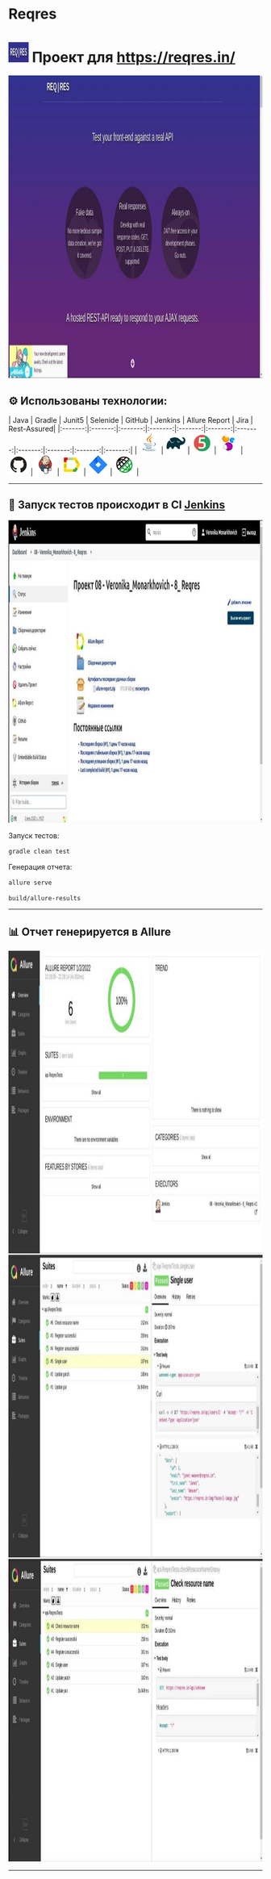 # Reqres
# <img src="images/reqres.jpg" width="40" height="40">  Проект для https://reqres.in/

<img src="images/reqres.in.jpg" width="800" height="600">

## :gear: Использованы технологии:
|  Java  | Gradle | Junit5 | Selenide | GitHub | Jenkins | Allure Report |   Jira   | Rest-Assured|
|:-------:|:-------:|:-------:|:-------:|:-------:|:-------:|:-------:|:-------:|:-------:|:-------:|:-------:|
| ![Image alt](https://github.com/VeronikaMonarkhovich/VeronikaMonarkhovich/blob/master/logo/Java.png) | <img src="images/logo/Gradle.png" width="40" height="40"> | <img src="images/logo/JUnit5.png" width="40" height="40"> | <img src="images/logo/Selenide.png" width="40" height="40"> | <img src="images/logo/Github.png" width="40" height="40"> | <img src="images/logo/Jenkins.png" width="40" height="40"> | <img src="images/logo/Allure_Report.png" width="40" height="40"> | <img src="images/logo/Jira.png" width="40" height="40"> | <img src="images/logo/Rest-Assured.png" width="40" height="40"> |

___

## :person_in_tuxedo: Запуск тестов происходит в CI [Jenkins](https://jenkins.autotests.cloud/job/08%20-%20Veronika_Monarkhovich%20-%208_%20Reqres/)

<img src="images/jenkins.jpg" width="800" height="600">

Запуск тестов:
```bash
gradle clean test
```

Генерация отчета:
```bash
allure serve
```
```bash
build/allure-results
```
___

## :bar_chart: Отчет генерируется в Allure

<img src="images/allure1.jpg" width="800" height="600">
<img src="images/allure2.jpg" width="800" height="600">
<img src="images/allure3.jpg" width="800" height="600">

___



